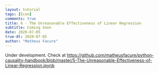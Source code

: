 ```yaml
---
layout: tutorial
tags: [Econ]
comments: true
title: 6 - The Unreasonable Effectiveness of Linear Regression
subtitle: Coming Soon
date: 2020-07-05
true-dt: 2020-07-05
author: "Matheus Facure"
---
```


Under development. Check at https://github.com/matheusfacure/python-causality-handbook/blob/master/5-The-Unreasonable-Effectiveness-of-Linear-Regression.ipynb
